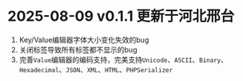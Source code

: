 #  2025-08-09 v0.1.1 更新于河北邢台



1. Key/Value编辑器字体大小变化失效的bug
1. 关闭标签导致所有标签都不显示的bug
1. 完善`Value`编辑器的编码支持，完美支持`Unicode`、`ASCII`、`Binary`、`Hexadecimal`、`JSON`、`XML`、`HTML`、`PHPSerializer`

